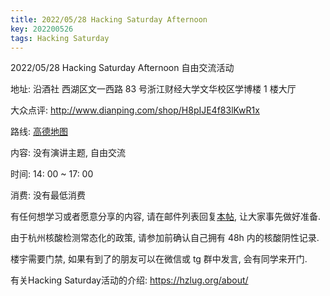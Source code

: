 ```yaml
---
title: 2022/05/28 Hacking Saturday Afternoon
key: 202200526
tags: Hacking Saturday
---
```

2022/05/28 Hacking Saturday Afternoon 自由交流活动

地址: 沿酒社 西湖区文一西路 83 号浙江财经大学文华校区学博楼 1 楼大厅

大众点评: http://www.dianping.com/shop/H8pIJE4f83lKwR1x

路线: [高德地图](https://surl.amap.com/bDW0oSjgQw)

内容: 没有演讲主题, 自由交流

时间: 14: 00 ~ 17: 00

消费: 没有最低消费

有任何想学习或者愿意分享的内容, 请在邮件列表回复[本帖](https://groups.google.com/g/hzlug/c/JnEYGjkc7xY/m/0BthXpIEFAAJ), 让大家事先做好准备.

由于杭州核酸检测常态化的政策, 请参加前确认自己拥有 48h 内的核酸阴性记录.

楼宇需要门禁, 如果有到了的朋友可以在微信或 tg 群中发言, 会有同学来开门.

有关Hacking Saturday活动的介绍: https://hzlug.org/about/
